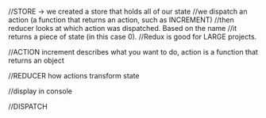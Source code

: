 //STORE -> we created a store that holds all of our state
//we dispatch an action (a function that returns an action, such as INCREMENT)
//then reducer looks at which action was dispatched. Based on the name
//it returns a piece of state (in this case 0).
//Redux is good for LARGE projects.

//ACTION increment describes what you want to do, action is a function that returns an object



//REDUCER how actions transform state


//display in console

//DISPATCH
